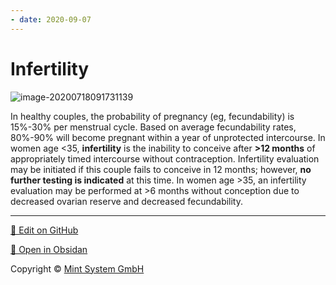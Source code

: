 ```yaml
---
- date: 2020-09-07
---
```


# Infertility

<!-- infertility work up when -->

![image-20200718091731139](https://photos.thisispiggy.com/file/wikiFiles/image-20200718091731139.png)

In healthy couples, the probability of pregnancy (eg, fecundability) is 15%-30% per menstrual cycle. Based on average fecundability rates, 80%-90% will become pregnant within a year of unprotected intercourse. In women age <35, **infertility** is the inability to conceive after **>12 months** of appropriately timed intercourse without contraception. Infertility evaluation may be initiated if this couple fails to conceive in 12 months; however, **no further testing is indicated** at this time. In women age >35, an infertility evaluation may be performed at >6 months without conception due to decreased ovarian reserve and decreased fecundability.


<hr>

[📝 Edit on GitHub](https://github.com/Mint-System/Knowledge/blob/master/Infertility.md)

[📂 Open in Obsidan](obsidian://open?vault=Knowledge%20Mint%20System&file=Infertility.md ':target=_self')

<footer>Copyright © <a href="https://www.mint-system.ch/">Mint System GmbH</a></footer>